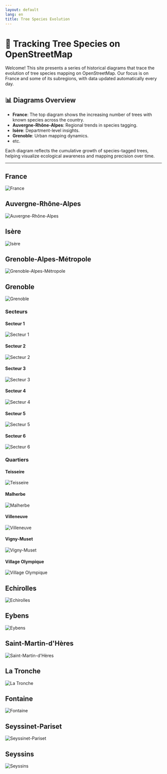 ```yaml
---
layout: default
lang: en
title: Tree Species Evolution
---
```


# 🌳 Tracking Tree Species on OpenStreetMap

Welcome! This site presents a series of historical diagrams that trace the evolution of tree species mapping on OpenStreetMap. Our focus is on France and some of its subregions, with data updated automatically every day.

## 📊 Diagrams Overview

- **France**: The top diagram shows the increasing number of trees with known species across the country.
- **Auvergne-Rhône-Alpes**: Regional trends in species tagging.
- **Isère**: Department-level insights.
- **Grenoble**: Urban mapping dynamics.
- etc.

Each diagram reflects the cumulative growth of species-tagged trees, helping visualize ecological awareness and mapping precision over time.

---

## France

![France](assets/france.png)

## Auvergne-Rhône-Alpes

![Auvergne-Rhône-Alpes](assets/aura.png)

## Isère

![Isère](assets/isere.png)

## Grenoble-Alpes-Métropole

![Grenoble-Alpes-Métropole](assets/metro.png)

## Grenoble

![Grenoble](assets/grenoble.png)

### Secteurs

#### Secteur 1

![Secteur 1](assets/secteur1.png)

#### Secteur 2

![Secteur 2](assets/secteur2.png)

#### Secteur 3

![Secteur 3](assets/secteur3.png)

#### Secteur 4

![Secteur 4](assets/secteur4.png)

#### Secteur 5

![Secteur 5](assets/secteur5.png)

#### Secteur 6

![Secteur 6](assets/secteur6.png)

### Quartiers

#### Teisseire

![Teisseire](assets/teisseire.png)

#### Malherbe

![Malherbe](assets/malherbe.png)

#### Villeneuve

![Villeneuve](assets/villeneuve.png)

#### Vigny-Muset

![Vigny-Muset](assets/vigny_musset.png)

#### Village Olympique

![Village Olympique](assets/village_olympique.png)

## Echirolles

![Echirolles](assets/echirolles.png)

## Eybens

![Eybens](assets/eybens.png)

## Saint-Martin-d'Hères

![Saint-Martin-d'Hères](assets/saint_martin.png)

## La Tronche

![La Tronche](assets/la_tronche.png)

## Fontaine

![Fontaine](assets/fontaine.png)

## Seyssinet-Pariset

![Seyssinet-Pariset](assets/seyssinet_pariset.png)

## Seyssins

![Seyssins](assets/seyssins.png)
